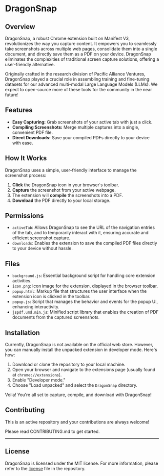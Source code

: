 # DragonSnap

## Overview

DragonSnap, a robust Chrome extension built on Manifest V3, revolutionizes the way you capture content. It empowers you to seamlessly take screenshots across multiple web pages, consolidate them into a single document, and directly save them as a PDF on your device. DragonSnap eliminates the complexities of traditional screen capture solutions, offering a user-friendly alternative.

Originally crafted in the research division of Pacific Alliance Ventures, DragonSnap played a crucial role in assembling training and fine-tuning datasets for our advanced multi-modal Large Language Models (LLMs). We expect to open-source more of these tools for the community in the near future!

## Features

- **Easy Capturing:** Grab screenshots of your active tab with just a click.
- **Compiling Screenshots:** Merge multiple captures into a single, convenient PDF file.
- **Direct Downloads:** Save your compiled PDFs directly to your device with ease.

## How It Works

DragonSnap uses a simple, user-friendly interface to manage the screenshot process:

1. **Click** the DragonSnap icon in your browser's toolbar.
2. **Capture** the screenshot from your active webpage.
3. The extension will **compile** the screenshots into a PDF.
4. **Download** the PDF directly to your local storage.

## Permissions

- `activeTab`: Allows DragonSnap to see the URL of the navigation entries of the tab, and to temporarily interact with it, ensuring accurate and efficient screenshot capture.
- `downloads`: Enables the extension to save the compiled PDF files directly to your device without hassle.

## Files

- `background.js`: Essential background script for handling core extension activities.
- `icon.png`: Icon image for the extension, displayed in the browser toolbar.
- `popup.html`: Markup file that structures the user interface when the extension icon is clicked in the toolbar.
- `popup.js`: Script that manages the behavior and events for the popup UI, enhancing interactivity.
- `jspdf.umd.min.js`: Minified script library that enables the creation of PDF documents from the captured screenshots.

## Installation

Currently, DragonSnap is not available on the official web store. However, you can manually install the unpacked extension in developer mode. Here's how:

1. Download or clone the repository to your local machine.
2. Open your browser and navigate to the extensions page (usually found at `chrome://extensions`).
3. Enable "Developer mode."
4. Choose "Load unpacked" and select the `DragonSnap` directory.

Voila! You're all set to capture, compile, and download with DragonSnap!

## Contributing

This is an active repository and your contributions are always welcome!

Please read CONTRIBUTING.md to get started.

---

## License

DragonSnap is licensed under the MIT license. For more information, please refer to the [license](LICENSE) file in the repository.
